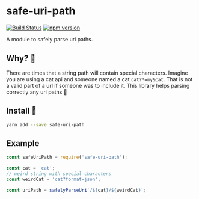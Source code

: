 # safe-uri-path

[![Build Status](https://travis-ci.org/George-Aidonidis/safe-path-uri.svg?branch=master)](https://travis-ci.org/George-Aidonidis/safe-path-uri) [![npm version](https://badge.fury.io/js/safe-uri-path.svg)](https://badge.fury.io/js/safe-uri-path)

A module to safely parse uri paths.

## Why? :thinking:

There are times that a string path will contain special characters. Imagine you are using a cat api and someone named a cat `cat?*=my&cat`. That is not a valid part of a url if someone was to include it. This library helps parsing correctly any uri paths :tada:

## Install :metal:

```bash
yarn add --save safe-uri-path
```

## Example

```javascript
const safeUriPath = require('safe-uri-path');

const cat = 'cat';
// weird string with special characters
const weirdCat = 'cat?format=json';

const uriPath = safelyParseUri`/${cat}/${weirdCat}`;
```
